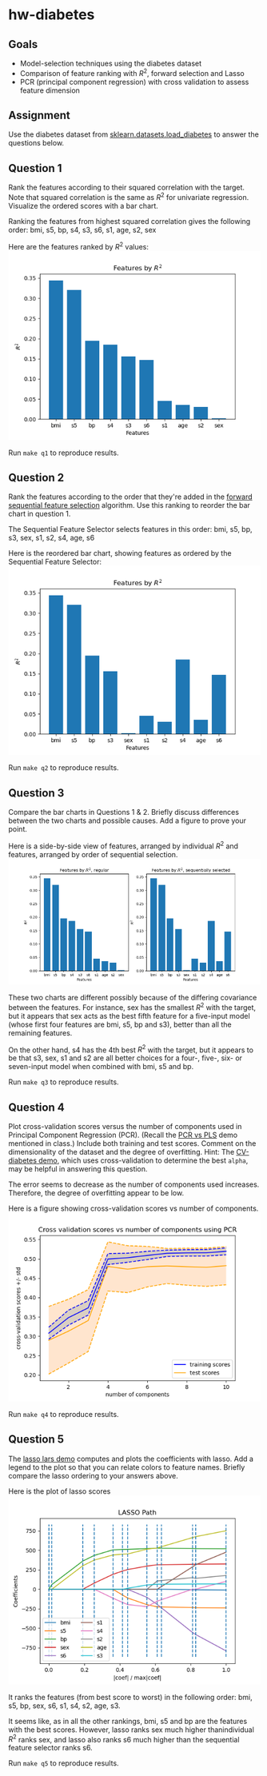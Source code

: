 # hw-diabetes

## Goals

* Model-selection techniques using the diabetes dataset
* Comparison of feature ranking with $R^2$, forward selection and Lasso
* PCR (principal component regression) with cross validation to assess feature dimension

## Assignment

Use the diabetes dataset from [sklearn.datasets.load_diabetes](https://scikit-learn.org/stable/modules/generated/sklearn.datasets.load_diabetes.html) to answer the questions below.

## Question 1

Rank the features according to their squared correlation with the target. 
Note that squared correlation is the same as $R^2$ for univariate regression. 
Visualize the ordered scores with a bar chart.

Ranking the features from highest squared correlation gives the following order:
bmi, s5, bp, s4, s3, s6, s1, age, s2, sex

Here are the features ranked by $R^2$ values:
![](figs/features_by_r_squared.png)

Run `make q1` to reproduce results.

## Question 2

Rank the features according to the order that they're added in the [forward sequential feature selection](https://scikit-learn.org/stable/modules/generated/sklearn.feature_selection.SequentialFeatureSelector.html) algorithm. Use this ranking to reorder the bar chart in question 1.

The Sequential Feature Selector selects features in this order:
bmi, s5, bp, s3, sex, s1, s2, s4, age, s6

Here is the reordered bar chart, showing features as ordered by the Sequential Feature Selector:
![](figs/sfs_features_by_r_squared.png)

Run `make q2` to reproduce results.

## Question 3

Compare the bar charts in Questions 1 & 2.
Briefly discuss differences between the two charts and possible causes.
Add a figure to prove your point.

Here is a side-by-side view of features, arranged by individual $R^2$ and features, arranged by order of sequential selection.
![](figs/regular_v_sequentially_selected.png)

These two charts are different possibly because of the differing covariance between the features. For instance, sex has the smallest $R^2$ with the target, but it appears that sex acts as the best fifth feature for a five-input model (whose first four features are bmi, s5, bp and s3), better than all the remaining features.

On the other hand, s4 has the 4th best $R^2$ with the target, but it appears to be that s3, sex, s1 and s2 are all better choices for a four-, five-, six- or seven-input model when combined with bmi, s5 and bp.

Run `make q3` to reproduce results.

## Question 4

Plot cross-validation scores versus the number of components used in Principal Component Regression (PCR). 
(Recall the [PCR vs PLS](https://scikit-learn.org/stable/auto_examples/cross_decomposition/plot_pcr_vs_pls.html)
demo mentioned in class.)
Include both training and test scores.
Comment on the dimensionality of the dataset and the degree of overfitting.
Hint: The [CV-diabetes demo](https://scikit-learn.org/stable/auto_examples/exercises/plot_cv_diabetes.html),
which uses cross-validation to determine the best `alpha`, may be helpful in answering this question.

The error seems to decrease as the number of components used increases. Therefore, the degree of overfitting appear to be low.

Here is a figure showing cross-validation scores vs number of components.
![](figs/cv_v_n_components_using_PCR.png)

Run `make q4` to reproduce results.

## Question 5

The [lasso lars demo](https://scikit-learn.org/stable/auto_examples/linear_model/plot_lasso_lars.html) computes and plots the coefficients with lasso. Add a legend to the plot so that you can relate colors to feature names. Briefly compare the lasso ordering to your answers above.

Here is the plot of lasso scores
![](figs/coefficients_v_coef_over_max_coef.png)

It ranks the features (from best score to worst) in the following order:
bmi, s5, bp, sex, s6, s1, s4, s2, age, s3.

It seems like, as in all the other rankings, bmi, s5 and bp are the features with the best scores. However, lasso ranks sex much higher thanindividual $R^2$ ranks sex, and lasso also ranks s6 much higher than the sequential feature selector ranks s6.

Run `make q5` to reproduce results.